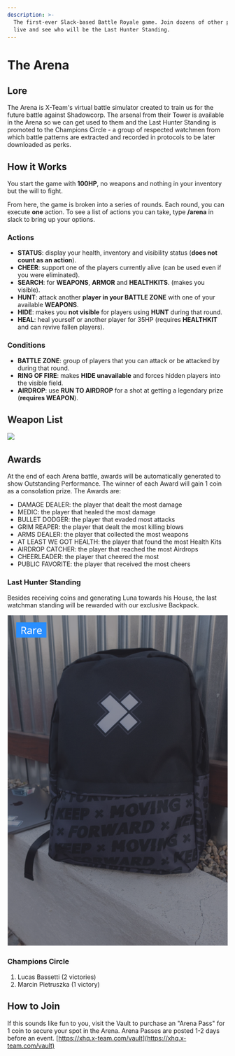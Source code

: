 ```yaml
---
description: >-
  The first-ever Slack-based Battle Royale game. Join dozens of other players
  live and see who will be the Last Hunter Standing.
---
```


# The Arena

## Lore

The Arena is X-Team's virtual battle simulator created to train us for the future battle against Shadowcorp. The arsenal from their Tower is available in the Arena so we can get used to them and the Last Hunter Standing is promoted to the Champions Circle - a group of respected watchmen from which battle patterns are extracted and recorded in protocols to be later downloaded as perks.

## How it Works

You start the game with **100HP**, no weapons and nothing in your inventory but the will to fight.

From here, the game is broken into a series of rounds. Each round, you can execute **one** action. To see a list of actions you can take, type **/arena** in slack to bring up your options.

### Actions

* **STATUS**: display your health, inventory and visibility status \(**does not count as an action**\).
* **CHEER**: support one of the players currently alive \(can be used even if you were eliminated\).
* **SEARCH**: for **WEAPONS**, **ARMOR** and **HEALTHKITS**. \(makes you visible\).
* **HUNT**: attack another **player in your BATTLE ZONE** with one of your available **WEAPONS**.
* **HIDE**: makes you **not visible** for players using **HUNT** during that round.
* **HEAL**: heal yourself or another player for 35HP \(requires **HEALTHKIT** and can revive fallen players\). 

### Conditions

* **BATTLE ZONE**: group of players that you can attack or be attacked by during that round.
* **RING OF FIRE**: makes **HIDE unavailable** and forces hidden players into the visible field.
* **AIRDROP**: use **RUN TO AIRDROP** for a shot at getting a legendary prize \(**requires WEAPON**\).

## Weapon List

![](../.gitbook/assets/image%20%2840%29.png)

## Awards

At the end of each Arena battle, awards will be automatically generated to show Outstanding Performance. The winner of each Award will gain 1 coin as a consolation prize. The Awards are: 

* DAMAGE DEALER: the player that dealt the most damage
* MEDIC: the player that healed the most damage
* BULLET DODGER: the player that evaded most attacks
* GRIM REAPER: the player that dealt the most killing blows
* ARMS DEALER: the player that collected the most weapons
* AT LEAST WE GOT HEALTH: the player that found the most Health Kits
* AIRDROP CATCHER: the player that reached the most Airdrops
* CHEERLEADER: the player that cheered the most
* PUBLIC FAVORITE: the player that received the most cheers

### Last Hunter Standing

Besides receiving coins and generating Luna towards his House, the last watchman standing will be rewarded with our exclusive Backpack.

![](../.gitbook/assets/screenshot_2021-03-25-xhq-x-team.png)

### Champions Circle

1. Lucas Bassetti \(2 victories\)
2. Marcin Pietruszka \(1 victory\)

## How to Join

If this sounds like fun to you, visit the Vault to purchase an "Arena Pass" for 1 coin to secure your spot in the Arena. Arena Passes are posted 1-2 days before an event. [https://xhq.x-team.com/vault](https://xhq.x-team.com/vault) 

